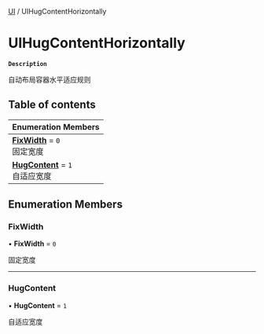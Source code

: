 [UI](../modules/UI.UI.md) / UIHugContentHorizontally

# UIHugContentHorizontally <Badge type="tip" text="Enumeration" /> 

**`Description`**

自动布局容器水平适应规则

## Table of contents

| Enumeration Members |
| :-----|
| **[FixWidth](UI.UIHugContentHorizontally.md#fixwidth)** = ``0`` <br> 固定宽度|
| **[HugContent](UI.UIHugContentHorizontally.md#hugcontent)** = ``1`` <br> 自适应宽度|

## Enumeration Members

### FixWidth  

• **FixWidth** = ``0``

固定宽度

___

### HugContent  

• **HugContent** = ``1``

自适应宽度
